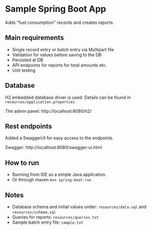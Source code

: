 # Sample Spring Boot App

Adds "fuel consumption" records and creates reports. 

## Main requirements
- Single record entry or batch entry via Multipart file
- Validation for values before saving to the DB
- Persisted at DB
- API endpoints for reports for total amounts etc.
- Unit testing

## Database
H2 embedded database driver is used. Details can be found in `resources/application.properties`

The admin panel: http://localhost:8080/h2/

## Rest endpoints
Added a SwaggerUI for easy access to the endpoints.

Swagger: http://localhost:8080/swagger-ui.html

## How to run
- Running from IDE as a simple Java application.
- Or through maven `mvn spring-boot:run`

## Notes
- Database schema and initial values under: `resources/data.sql` and `resources/schema.sql`
- Queries for reports: `resources/queries.txt`
- Sample batch entry file: `sample.txt`